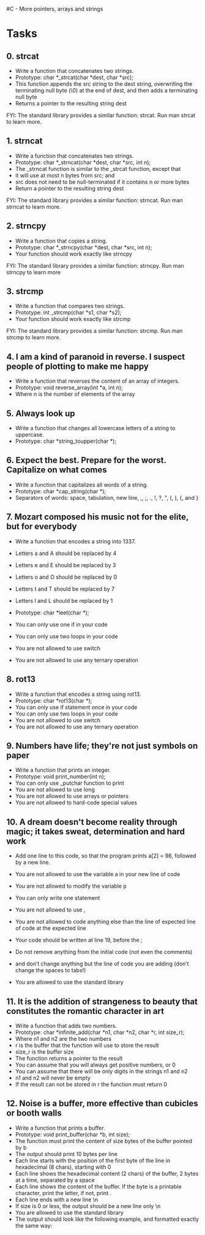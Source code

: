 #C - More pointers, arrays and strings



# Tasks

## 0. strcat

- Write a function that concatenates two strings.
- Prototype: char *_strcat(char *dest, char *src);
- This function appends the src string to the dest string, overwriting the terminating null byte (\0) at the end of dest, and then adds a terminating null byte
- Returns a pointer to the resulting string dest

FYI: The standard library provides a similar function: strcat. Run man strcat to learn more.


## 1. strncat

- Write a function that concatenates two strings.
- Prototype: char *_strncat(char *dest, char *src, int n);
- The _strncat function is similar to the _strcat function, except that
- it will use at most n bytes from src; and
- src does not need to be null-terminated if it contains n or more bytes
- Return a pointer to the resulting string dest

FYI: The standard library provides a similar function: strncat. Run man strncat to learn more.


## 2. strncpy

- Write a function that copies a string.
- Prototype: char *_strncpy(char *dest, char *src, int n);
- Your function should work exactly like strncpy

FYI: The standard library provides a similar function: strncpy. Run man strncpy to learn more


## 3. strcmp

- Write a function that compares two strings.
- Prototype: int _strcmp(char *s1, char *s2);
- Your function should work exactly like strcmp

FYI: The standard library provides a similar function: strcmp. Run man strcmp to learn more.


## 4. I am a kind of paranoid in reverse. I suspect people of plotting to make me happy

- Write a function that reverses the content of an array of integers.
- Prototype: void reverse_array(int *a, int n);
- Where n is the number of elements of the array


## 5. Always look up

- Write a function that changes all lowercase letters of a string to uppercase.
- Prototype: char *string_toupper(char *);


## 6. Expect the best. Prepare for the worst. Capitalize on what comes

- Write a function that capitalizes all words of a string.
- Prototype: char *cap_string(char *);
- Separators of words: space, tabulation, new line, ,, ;, ., !, ?, ", (, ), {, and }


## 7. Mozart composed his music not for the elite, but for everybody

- Write a function that encodes a string into 1337.
- Letters a and A should be replaced by 4
- Letters e and E should be replaced by 3
- Letters o and O should be replaced by 0
- Letters t and T should be replaced by 7
- Letters l and L should be replaced by 1

- Prototype: char *leet(char *);
- You can only use one if in your code
- You can only use two loops in your code
- You are not allowed to use switch
- You are not allowed to use any ternary operation


## 8. rot13

- Write a function that encodes a string using rot13.
- Prototype: char *rot13(char *);
- You can only use if statement once in your code
- You can only use two loops in your code
- You are not allowed to use switch
- You are not allowed to use any ternary operation


## 9. Numbers have life; they're not just symbols on paper

- Write a function that prints an integer.
- Prototype: void print_number(int n);
- You can only use _putchar function to print
- You are not allowed to use long
- You are not allowed to use arrays or pointers
- You are not allowed to hard-code special values


## 10. A dream doesn't become reality through magic; it takes sweat, determination and hard work

- Add one line to this code, so that the program prints a[2] = 98, followed by a new line.

- You are not allowed to use the variable a in your new line of code
- You are not allowed to modify the variable p
- You can only write one statement
- You are not allowed to use ,
- You are not allowed to code anything else than the line of expected line of code at the expected line
- Your code should be written at line 19, before the ;
- Do not remove anything from the initial code (not even the comments)
- and don’t change anything but the line of code you are adding (don’t change the spaces to tabs!)
- You are allowed to use the standard library



## 11. It is the addition of strangeness to beauty that constitutes the romantic character in art

- Write a function that adds two numbers.
- Prototype: char *infinite_add(char *n1, char *n2, char *r, int size_r);
- Where n1 and n2 are the two numbers
- r is the buffer that the function will use to store the result
- size_r is the buffer size
- The function returns a pointer to the result
- You can assume that you will always get positive numbers, or 0
- You can assume that there will be only digits in the strings n1 and n2
- n1 and n2 will never be empty
- If the result can not be stored in r the function must return 0


## 12. Noise is a buffer, more effective than cubicles or booth walls

- Write a function that prints a buffer.
- Prototype: void print_buffer(char *b, int size);
- The function must print the content of size bytes of the buffer pointed by b
- The output should print 10 bytes per line
- Each line starts with the position of the first byte of the line in hexadecimal (8 chars), starting with 0
- Each line shows the hexadecimal content (2 chars) of the buffer, 2 bytes at a time, separated by a space
- Each line shows the content of the buffer. If the byte is a printable character, print the letter, if not, print .
- Each line ends with a new line \n
- If size is 0 or less, the output should be a new line only \n
- You are allowed to use the standard library
- The output should look like the following example, and formatted exactly the same way:
